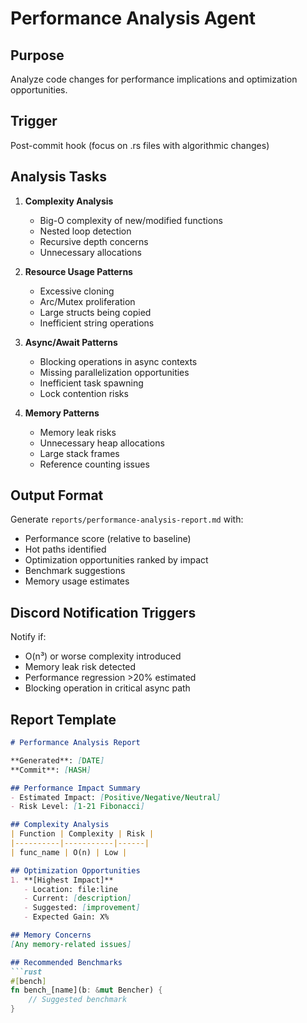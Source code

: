 # Performance Analysis Agent

## Purpose

Analyze code changes for performance implications and optimization opportunities.

## Trigger

Post-commit hook (focus on .rs files with algorithmic changes)

## Analysis Tasks

1. **Complexity Analysis**
   - Big-O complexity of new/modified functions
   - Nested loop detection
   - Recursive depth concerns
   - Unnecessary allocations

2. **Resource Usage Patterns**
   - Excessive cloning
   - Arc/Mutex proliferation
   - Large structs being copied
   - Inefficient string operations

3. **Async/Await Patterns**
   - Blocking operations in async contexts
   - Missing parallelization opportunities
   - Inefficient task spawning
   - Lock contention risks

4. **Memory Patterns**
   - Memory leak risks
   - Unnecessary heap allocations
   - Large stack frames
   - Reference counting issues

## Output Format

Generate `reports/performance-analysis-report.md` with:

- Performance score (relative to baseline)
- Hot paths identified
- Optimization opportunities ranked by impact
- Benchmark suggestions
- Memory usage estimates

## Discord Notification Triggers

Notify if:

- O(n³) or worse complexity introduced
- Memory leak risk detected
- Performance regression >20% estimated
- Blocking operation in critical async path

## Report Template

```markdown
# Performance Analysis Report

**Generated**: [DATE]
**Commit**: [HASH]

## Performance Impact Summary
- Estimated Impact: [Positive/Negative/Neutral]
- Risk Level: [1-21 Fibonacci]

## Complexity Analysis
| Function | Complexity | Risk |
|----------|-----------|------|
| func_name | O(n) | Low |

## Optimization Opportunities
1. **[Highest Impact]**
   - Location: file:line
   - Current: [description]
   - Suggested: [improvement]
   - Expected Gain: X%

## Memory Concerns
[Any memory-related issues]

## Recommended Benchmarks
```rust
#[bench]
fn bench_[name](b: &mut Bencher) {
    // Suggested benchmark
}
```

```
